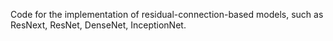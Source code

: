 Code for the implementation of residual-connection-based models, such as ResNext, ResNet, DenseNet, InceptionNet.
